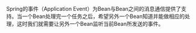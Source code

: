 Spring的事件（Application Event）为Bean与Bean之间的消息通信提供了支持。当一个Bean处理完一个任务之后，希望另外一个Bean知道并能做相应的处理，这时我们就需要让另外一个Bean监听当前Bean所发送的事件。
